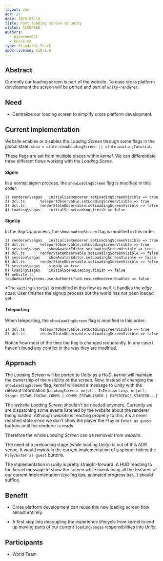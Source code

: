 ```yaml
---
layout: doc
adr: 27
date: 2020-06-14
title: Port loading screen to unity
status: ACCEPTED
authors:
  - AjimenezDCL
  - kuruk-mm
type: Standards Track
spdx-license: CC0-1.0
---
```


## Abstract

Currently our loading screen is part of the website. To ease cross platform development the screen will be ported and
part of `unity-renderer`.

## Need

- Centralize our loading screen to simplify cross platform development.

## Current implementation

_Website_ enables or disables the _Loading Screen_ through some flags in the global state: `show = state.showLoadingScreen || state.waitingTutorial`.

These flags are set from multiple places within _kernel_. We can differentiate three different flows working with the _Loading Scene_.

#### SignIn

In a normal signin process, the `showLoadingScreen` flag is modified in this order:

```
1) renderer\sagas	initializeRenderer.setLoadingScreenVisible => true
2) dcl.ts		teleportObservable.setLoadingScreenVisible => true
3) dcl.ts		renderStateObservable.setLoadingScreenVisible => false
4) loading\sagas	initialSceneLoading.finish => false
```

#### SignUp

In the SignUp process, the `showLoadingScreen` flag is modified in this order.

```
1) renderer\sagas	initializeRenderer.setLoadingScreenVisible => true
2) dcl.ts		teleportObservable.setLoadingScreenVisible => true
3) session\sagas	showAvatarEditor.setLoadingScreenVisible => true
4) dcl.ts		renderStateObservable.setLoadingScreenVisible => false
5) session\sagas	showAvatarEditor.setLoadingScreenVisible => false
6) dcl.ts		renderStateObservable.setLoadingScreenVisible => false
7) session\sagas	signUp => true
8) loading\sagas	initialSceneLoading.finish => false
9) website.ts		loadWebsiteSystems.userAuthentified.ensureRendererEnabled => false
```

\*The `waitingTutorial` is modified in this flow as well. It handles the _edge case_: User finishes the signup process but the world has not been loaded yet.

#### Teleporting

When teleporting, the `showLoadingScreen` flag is modified in this order:

```
1) dcl.ts		teleportObservable.setLoadingScreenVisible => true
2) dcl.ts		renderStateObservable.setLoadingScreenVisible => false
```

Notice how most of the time the flag is changed reduntantly. In any case I haven't found any conflict in the way they are modified.

## Approach

The _Loading Screen_ will be ported to _Unity_ as a _HUD_. _kernel_ will maintain the ownership of the visibility of the screen. Now, instead of changing the `showLoadingScreen` flag, _kernel_ will send a message to _Unity_ with the relevant information (`LoadingScreen: on|off, IsTeleporting: on|off, Stage: ESTABLISHING_COMMS | COMMS_ESTABLISHED | EXPERIENCE_STARTED...`)

The _website_ _Loading Screen_ shouldn't be needed anymore. Currently we are dispatching some events listened by the _website_ about the renderer being loaded. Although _website_ is reacting properly to this, it's a never reached state since we don't show the player the `Play` or `Enter as guest` buttons until the renderer is ready.

Therefore the whole _Loading Screen_ can be removed from _website_.

The need of a preloading stage (while loading _Unity_) is out of this ADR scope. It would maintain the current implementation of a spinner hiding the `Play/Enter as guest` buttons.

The implementation in _Unity_ is pretty straight-forward. A HUD reacting to the _kernel_ message to show the screen while maintaining all the features of our current implementation (cycling tips, animated progress bar...) should suffice.

## Benefit

- Cross platform development can reuse this new loading screen flow almost entirely.

- A first step into decoupling the experience lifecycle from kernel to end up moving parts of our current `loading/sagas` responsibilities into _Unity_.

## Participants

- World Team
